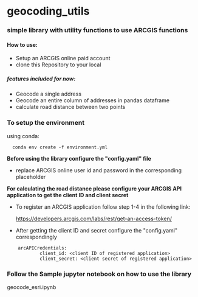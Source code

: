 # geocoding_utils
### simple library with utility functions to use ARCGIS functions 

#### How to use: 
* Setup an ARCGIS online paid account	
*	clone this Repository to your local

##### features included for now:
* Geocode a single address
* Geocode an entire column of addresses in pandas dataframe 
* calculate road distance between two points 
		
	
### To setup the environment 
	
using conda: 
	
```
  conda env create -f environment.yml
```
	
**Before using the library configure the "config.yaml" file**
	
- replace ARCGIS online user id and password in the corresponding placeholder
		
**For calculating the road distance please configure your ARCGIS API application to get the client ID and client secret**
	
* To register an ARCGIS application follow step 1-4 in the following link:
		
    https://developers.arcgis.com/labs/rest/get-an-access-token/
			
* After getting the client ID and secret configure the "config.yaml" correspondingly
		
```
    arcAPICredentials:
			client_id: <client ID of registered application>
			client_secret: <client secret of registered application>
```				
### Follow the Sample jupyter notebook on how to use the library 

  geocode_esri.ipynb
	
		

